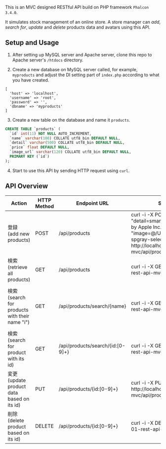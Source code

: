 
This is an MVC designed RESTful API build on PHP framework `Phalcon 3.4.0`. 

It simulates stock management of an online store. 
A store manager can *add*, *search for*, *update* and *delete* products data and avatars using this API.

## Setup and Usage
1. After setting up MySQL server and Apache server, clone this repo to Apache server's `/htdocs` directory. 

2. Create a new database on MySQL server called, for example, `myproducts` and adjust the DI setting part of `index.php` according to what you have created.
```
[
  'host' => 'localhost',
  'username' => 'root',
  'password' => '',
  'dbname' => 'myproducts'
]
```
3. Create a new table on the database and name it `products`. 
```sql
CREATE TABLE `products` (
  `id` int(11) NOT NULL AUTO_INCREMENT,
  `name` varchar(100) COLLATE utf8_bin DEFAULT NULL,
  `detail` varchar(500) COLLATE utf8_bin DEFAULT NULL,
  `price` float DEFAULT NULL,
  `image_url` varchar(120) COLLATE utf8_bin DEFAULT NULL,
  PRIMARY KEY (`id`)
);
```
4. Start to use this API by sending HTTP request using `curl`.

## API Overview

|Action                                             |HTTP Method  |Endpoint URL             |Sample `curl` Command  |Notice   |
| ------------------------------------------------- | ----------- | ----------------------- | --------------------- | --------- |
|登録 <br /> (add new products)                      |POST         |/api/products            |curl -i -X POST -F "name=iphone8" -F "detail=smartphones designed and marketed by Apple Inc." -F "price=74000" -F "image=@/Users/shiiyan/Downloads/iphone8-spgray-select-2018_AV1.png" http://localhost/exercise-01-rest-api-mvc/api/products| File is transferred using format `multipart/form-data`. <br />Binary files are required.|
|検索 <br />(retrieve all products)                  |GET          |/api/products            |curl -i -X GET http://localhost/exercise-01-rest-api-mvc/api/products||
|検索 <br />(search for products with their name "i")|GET          |/api/products/search/{name}     |curl -i -X GET http://localhost/exercise-01-rest-api-mvc/api/products/search/i|One may need to change permission for folder `/uploads` in order to download images.|
|検索 <br />(search for product with its id)         |GET          |/api/products/search/{id:[0-9]+}|curl -i -X GET http://localhost/exercise-01-rest-api-mvc/api/products/search/1|`id` should be an integer|
|変更 <br />(update product data based on its id)    |PUT          |/api/products/{id:[0-9]+}|curl -i -X PUT -d '{"name":"iphone 8"}' http://localhost/exercise-01-rest-api-mvc/api/products/1||
|削除 <br />(delete product based on its id)         |DELETE       |/api/products/{id:[0-9]+}|curl -i -X DELETE http://localhost/exercise-01-rest-api-mvc/api/products/1||

